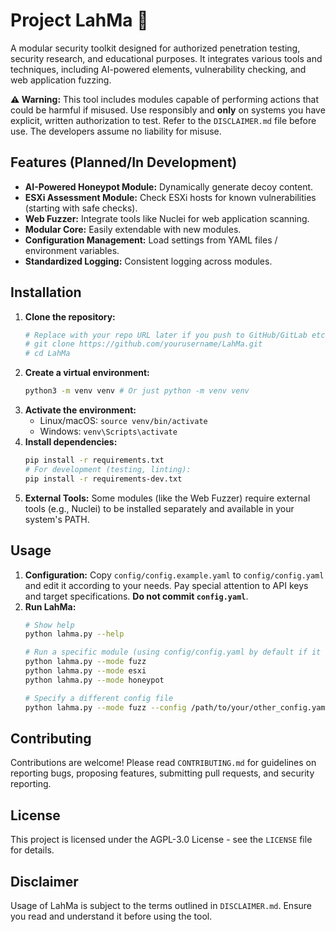 # Project LahMa 🚀

A modular security toolkit designed for authorized penetration testing, security research, and educational purposes. It integrates various tools and techniques, including AI-powered elements, vulnerability checking, and web application fuzzing.

**⚠️ Warning:** This tool includes modules capable of performing actions that could be harmful if misused. Use responsibly and **only** on systems you have explicit, written authorization to test. Refer to the `DISCLAIMER.md` file before use. The developers assume no liability for misuse.

## Features (Planned/In Development)

*   **AI-Powered Honeypot Module:** Dynamically generate decoy content.
*   **ESXi Assessment Module:** Check ESXi hosts for known vulnerabilities (starting with safe checks).
*   **Web Fuzzer:** Integrate tools like Nuclei for web application scanning.
*   **Modular Core:** Easily extendable with new modules.
*   **Configuration Management:** Load settings from YAML files / environment variables.
*   **Standardized Logging:** Consistent logging across modules.

## Installation

1.  **Clone the repository:**
    ```bash
    # Replace with your repo URL later if you push to GitHub/GitLab etc.
    # git clone https://github.com/yourusername/LahMa.git
    # cd LahMa
    ```
2.  **Create a virtual environment:**
    ```bash
    python3 -m venv venv # Or just python -m venv venv
    ```
3.  **Activate the environment:**
    *   Linux/macOS: `source venv/bin/activate`
    *   Windows: `venv\Scripts\activate`
4.  **Install dependencies:**
    ```bash
    pip install -r requirements.txt
    # For development (testing, linting):
    pip install -r requirements-dev.txt
    ```
5.  **External Tools:** Some modules (like the Web Fuzzer) require external tools (e.g., Nuclei) to be installed separately and available in your system's PATH.

## Usage

1.  **Configuration:** Copy `config/config.example.yaml` to `config/config.yaml` and edit it according to your needs. Pay special attention to API keys and target specifications. **Do not commit `config.yaml`**.
2.  **Run LahMa:**
    ```bash
    # Show help
    python lahma.py --help

    # Run a specific module (using config/config.yaml by default if it exists)
    python lahma.py --mode fuzz
    python lahma.py --mode esxi
    python lahma.py --mode honeypot

    # Specify a different config file
    python lahma.py --mode fuzz --config /path/to/your/other_config.yaml
    ```

## Contributing

Contributions are welcome! Please read `CONTRIBUTING.md` for guidelines on reporting bugs, proposing features, submitting pull requests, and security reporting.

## License

This project is licensed under the AGPL-3.0 License - see the `LICENSE` file for details.

## Disclaimer

Usage of LahMa is subject to the terms outlined in `DISCLAIMER.md`. Ensure you read and understand it before using the tool.
